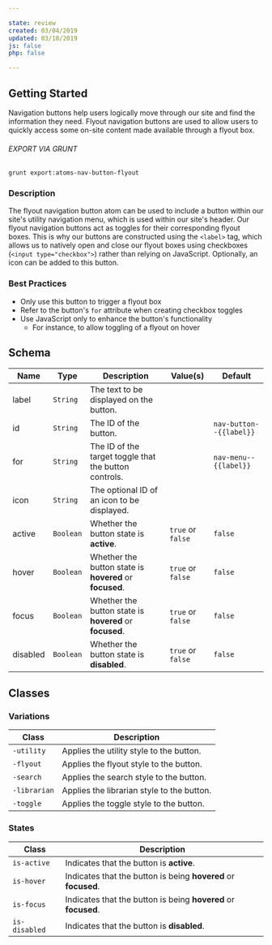 ```yaml
---

state: review
created: 03/04/2019
updated: 03/18/2019
js: false
php: false

---
```


## Getting Started

Navigation buttons help users logically move through our site and find the information they need. Flyout navigation buttons are used to allow users to quickly access some on-site content made available through a flyout box.

###### EXPORT VIA GRUNT

```
grunt export:atoms-nav-button-flyout
```


### Description

The flyout navigation button atom can be used to include a button within our site's utility navigation menu, which is used within our site's header. Our flyout navigation buttons act as toggles for their corresponding flyout boxes. This is why our buttons are constructed using the `<label>` tag, which allows us to natively open and close our flyout boxes using checkboxes (`<input type="checkbox">`) rather than relying on JavaScript. Optionally, an icon can be added to this button.


### Best Practices

- Only use this button to trigger a flyout box
- Refer to the button's `for` attribute when creating checkbox toggles
- Use JavaScript only to enhance the button's functionality
  - For instance, to allow toggling of a flyout on hover


## Schema

| Name            | Type      | Description                                               | Value(s)                                | Default                 |
|-----------------|-----------|-----------------------------------------------------------|-----------------------------------------|-------------------------|
| label           | `String`  | The text to be displayed on the button.                   |                                         |                         |
| id              | `String`  | The ID of the button.                                     |                                         | `nav-button--{{label}}` |
| for             | `String`  | The ID of the target toggle that the button controls.     |                                         | `nav-menu--{{label}}`   |
| icon            | `String`  | The optional ID of an icon to be displayed.               |                                         |                         |
| active          | `Boolean` | Whether the button state is **active**.                   | `true` or `false`                       | `false`                 |
| hover           | `Boolean` | Whether the button state is **hovered** or **focused**.   | `true` or `false`                       | `false`                 |
| focus           | `Boolean` | Whether the button state is **hovered** or **focused**.   | `true` or `false`                       | `false`                 |
| disabled        | `Boolean` | Whether the button state is **disabled**.                 | `true` or `false`                       | `false`                 |


## Classes

### Variations

| Class           | Description                                     |
|-----------------|-------------------------------------------------|
| `-utility`      | Applies the utility style to the button.        |
| `-flyout`       | Applies the flyout style to the button.         |
| `-search`       | Applies the search style to the button.         |
| `-librarian`    | Applies the librarian style to the button.      |
| `-toggle`       | Applies the toggle style to the button.         |

### States

| Class             | Description                                                           |
|-------------------|-----------------------------------------------------------------------|
| `is-active`       | Indicates that the button is **active**.                              |
| `is-hover`        | Indicates that the button is being **hovered** or **focused**.        |
| `is-focus`        | Indicates that the button is being **hovered** or **focused**.        |
| `is-disabled`     | Indicates that the button is **disabled**.                            |

